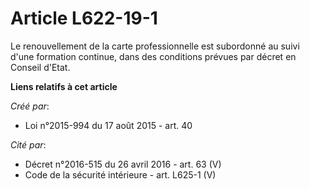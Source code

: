 # Article L622-19-1

Le renouvellement de la carte professionnelle est subordonné au suivi d'une formation continue, dans des conditions prévues
par décret en Conseil d'Etat.

**Liens relatifs à cet article**

_Créé par_:

  - Loi n°2015-994 du 17 août 2015 - art. 40

_Cité par_:

  - Décret n°2016-515 du 26 avril 2016 - art. 63 (V)
  - Code de la sécurité intérieure - art. L625-1 (V)

